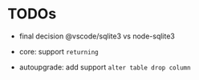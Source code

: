 # TODOs

- final decision  @vscode/sqlite3 vs node-sqlite3

- core: support `returning`
- autoupgrade: add support `alter table drop column`
